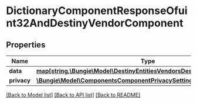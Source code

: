 # DictionaryComponentResponseOfuint32AndDestinyVendorComponent

## Properties
Name | Type | Description | Notes
------------ | ------------- | ------------- | -------------
**data** | [**map[string,\Bungie\Model\DestinyEntitiesVendorsDestinyVendorComponent]**](DestinyEntitiesVendorsDestinyVendorComponent.md) |  | [optional] 
**privacy** | [**\Bungie\Model\ComponentsComponentPrivacySetting**](ComponentsComponentPrivacySetting.md) |  | [optional] 

[[Back to Model list]](../README.md#documentation-for-models) [[Back to API list]](../README.md#documentation-for-api-endpoints) [[Back to README]](../README.md)


